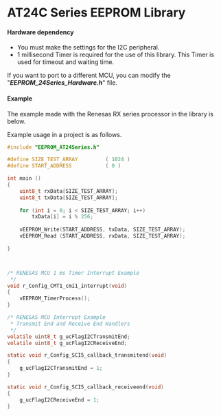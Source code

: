 # AT24C Series EEPROM Library

#### Hardware dependency

- You must make the settings for the I2C peripheral.
- 1 millisecond Timer is required for the use of this library. This Timer is used for timeout and waiting time.

If you want to port to a different MCU, you can modify the "***EEPROM_24Series_Hardware.h***" file.



#### Example

The example made with the Renesas RX series processor in the library is below.

Example usage in a project is as follows.

```c
#include "EEPROM_AT24Series.h"

#define SIZE_TEST_ARRAY 		( 1024 )
#define START_ADDRESS			( 0 ) 

int main ()
{
    uint8_t rxData[SIZE_TEST_ARRAY];
    uint8_t txData[SIZE_TEST_ARRAY];
	
    for (int i = 0; i < SIZE_TEST_ARRAY; i++)
        txData[i] = i % 256;
	
    vEEPROM_Write(START_ADDRESS, txData, SIZE_TEST_ARRAY);
    vEEPROM_Read (START_ADDRESS, rxData, SIZE_TEST_ARRAY);

}



/* RENESAS MCU 1 ms Timer Interrupt Example
 */
void r_Config_CMT1_cmi1_interrupt(void)
{
    vEEPROM_TimerProcess();
}

/* RENESAS MCU Interrupt Example
 * Transmit End and Receive End Handlers
 */
volatile uint8_t g_ucFlagI2CTransmitEnd;
volatile uint8_t g_ucFlagI2CReceiveEnd;

static void r_Config_SCI5_callback_transmitend(void)
{
    g_ucFlagI2CTransmitEnd = 1;
}

static void r_Config_SCI5_callback_receiveend(void)
{
    g_ucFlagI2CReceiveEnd = 1;
}

```

